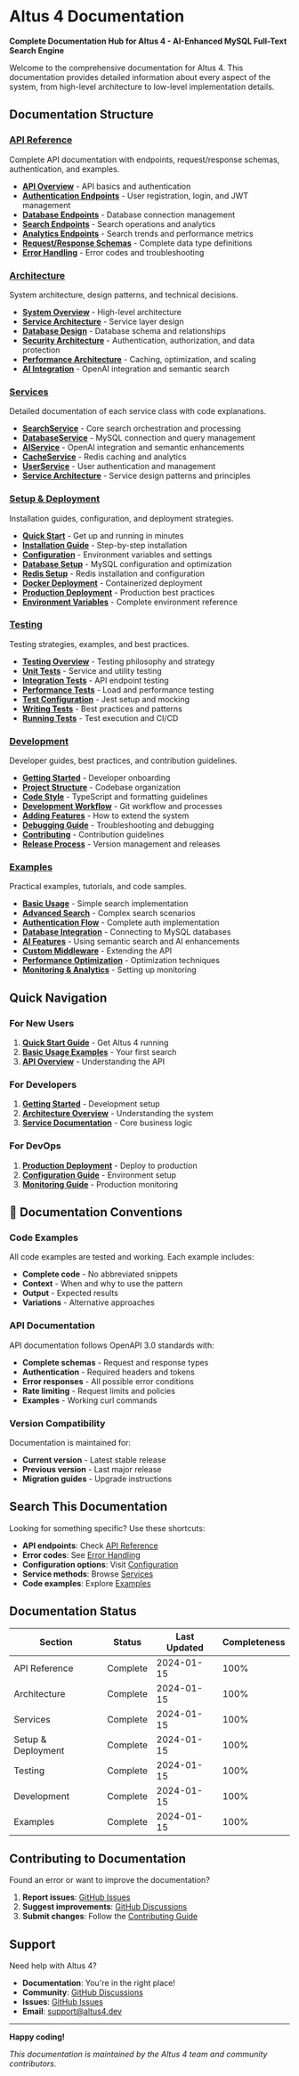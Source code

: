 # Altus 4 Documentation

**Complete Documentation Hub for Altus 4 - AI-Enhanced MySQL Full-Text Search Engine**

Welcome to the comprehensive documentation for Altus 4. This documentation provides detailed information about every aspect of the system, from high-level architecture to low-level implementation details.

## Documentation Structure

### [API Reference](./api/README.md)

Complete API documentation with endpoints, request/response schemas, authentication, and examples.

- **[API Overview](./api/README.md)** - API basics and authentication
- **[Authentication Endpoints](./api/auth.md)** - User registration, login, and JWT management
- **[Database Endpoints](./api/database.md)** - Database connection management
- **[Search Endpoints](./api/search.md)** - Search operations and analytics
- **[Analytics Endpoints](./api/analytics.md)** - Search trends and performance metrics
- **[Request/Response Schemas](./api/schemas/)** - Complete data type definitions
- **[Error Handling](./api/errors.md)** - Error codes and troubleshooting

### [Architecture](./architecture/README.md)

System architecture, design patterns, and technical decisions.

- **[System Overview](./architecture/system-overview.md)** - High-level architecture
- **[Service Architecture](./architecture/services.md)** - Service layer design
- **[Database Design](./architecture/database.md)** - Database schema and relationships
- **[Security Architecture](./architecture/security.md)** - Authentication, authorization, and data protection
- **[Performance Architecture](./architecture/performance.md)** - Caching, optimization, and scaling
- **[AI Integration](./architecture/ai-integration.md)** - OpenAI integration and semantic search

### [Services](./services/README.md)

Detailed documentation of each service class with code explanations.

- **[SearchService](./services/SearchService.md)** - Core search orchestration and processing
- **[DatabaseService](./services/DatabaseService.md)** - MySQL connection and query management
- **[AIService](./services/AIService.md)** - OpenAI integration and semantic enhancements
- **[CacheService](./services/CacheService.md)** - Redis caching and analytics
- **[UserService](./services/UserService.md)** - User authentication and management
- **[Service Architecture](./services/architecture.md)** - Service design patterns and principles

### [Setup & Deployment](./setup/README.md)

Installation guides, configuration, and deployment strategies.

- **[Quick Start](./setup/quick-start.md)** - Get up and running in minutes
- **[Installation Guide](./setup/installation.md)** - Step-by-step installation
- **[Configuration](./setup/configuration.md)** - Environment variables and settings
- **[Database Setup](./setup/database-setup.md)** - MySQL configuration and optimization
- **[Redis Setup](./setup/redis-setup.md)** - Redis installation and configuration
- **[Docker Deployment](./setup/docker.md)** - Containerized deployment
- **[Production Deployment](./setup/production.md)** - Production best practices
- **[Environment Variables](./setup/environment.md)** - Complete environment reference

### [Testing](./testing/README.md)

Testing strategies, examples, and best practices.

- **[Testing Overview](./testing/overview.md)** - Testing philosophy and strategy
- **[Unit Tests](./testing/unit-tests.md)** - Service and utility testing
- **[Integration Tests](./testing/integration-tests.md)** - API endpoint testing
- **[Performance Tests](./testing/performance-tests.md)** - Load and performance testing
- **[Test Configuration](./testing/configuration.md)** - Jest setup and mocking
- **[Writing Tests](./testing/writing-tests.md)** - Best practices and patterns
- **[Running Tests](./testing/running-tests.md)** - Test execution and CI/CD

### [Development](./development/README.md)

Developer guides, best practices, and contribution guidelines.

- **[Getting Started](./development/getting-started.md)** - Developer onboarding
- **[Project Structure](./development/project-structure.md)** - Codebase organization
- **[Code Style](./development/code-style.md)** - TypeScript and formatting guidelines
- **[Development Workflow](./development/workflow.md)** - Git workflow and processes
- **[Adding Features](./development/adding-features.md)** - How to extend the system
- **[Debugging Guide](./development/debugging.md)** - Troubleshooting and debugging
- **[Contributing](./development/contributing.md)** - Contribution guidelines
- **[Release Process](./development/releases.md)** - Version management and releases

### [Examples](./examples/README.md)

Practical examples, tutorials, and code samples.

- **[Basic Usage](./examples/basic-usage.md)** - Simple search implementation
- **[Advanced Search](./examples/advanced-search.md)** - Complex search scenarios
- **[Authentication Flow](./examples/auth-flow.md)** - Complete auth implementation
- **[Database Integration](./examples/database-integration.md)** - Connecting to MySQL databases
- **[AI Features](./examples/ai-features.md)** - Using semantic search and AI enhancements
- **[Custom Middleware](./examples/custom-middleware.md)** - Extending the API
- **[Performance Optimization](./examples/performance.md)** - Optimization techniques
- **[Monitoring & Analytics](./examples/monitoring.md)** - Setting up monitoring

## Quick Navigation

### For New Users

1. **[Quick Start Guide](./setup/quick-start.md)** - Get Altus 4 running
2. **[Basic Usage Examples](./examples/basic-usage.md)** - Your first search
3. **[API Overview](./api/README.md)** - Understanding the API

### For Developers

1. **[Getting Started](./development/getting-started.md)** - Development setup
2. **[Architecture Overview](./architecture/system-overview.md)** - Understanding the system
3. **[Service Documentation](./services/README.md)** - Core business logic

### For DevOps

1. **[Production Deployment](./setup/production.md)** - Deploy to production
2. **[Configuration Guide](./setup/configuration.md)** - Environment setup
3. **[Monitoring Guide](./examples/monitoring.md)** - Production monitoring

## 📖 Documentation Conventions

### Code Examples

All code examples are tested and working. Each example includes:

- **Complete code** - No abbreviated snippets
- **Context** - When and why to use the pattern
- **Output** - Expected results
- **Variations** - Alternative approaches

### API Documentation

API documentation follows OpenAPI 3.0 standards with:

- **Complete schemas** - Request and response types
- **Authentication** - Required headers and tokens
- **Error responses** - All possible error conditions
- **Rate limiting** - Request limits and policies
- **Examples** - Working curl commands

### Version Compatibility

Documentation is maintained for:

- **Current version** - Latest stable release
- **Previous version** - Last major release
- **Migration guides** - Upgrade instructions

## Search This Documentation

Looking for something specific? Use these shortcuts:

- **API endpoints**: Check [API Reference](./api/README.md)
- **Error codes**: See [Error Handling](./api/errors.md)
- **Configuration options**: Visit [Configuration](./setup/configuration.md)
- **Service methods**: Browse [Services](./services/README.md)
- **Code examples**: Explore [Examples](./examples/README.md)

## Documentation Status

| Section            | Status   | Last Updated | Completeness |
| ------------------ | -------- | ------------ | ------------ |
| API Reference      | Complete | 2024-01-15   | 100%         |
| Architecture       | Complete | 2024-01-15   | 100%         |
| Services           | Complete | 2024-01-15   | 100%         |
| Setup & Deployment | Complete | 2024-01-15   | 100%         |
| Testing            | Complete | 2024-01-15   | 100%         |
| Development        | Complete | 2024-01-15   | 100%         |
| Examples           | Complete | 2024-01-15   | 100%         |

## Contributing to Documentation

Found an error or want to improve the documentation?

1. **Report issues**: [GitHub Issues](https://github.com/yourusername/altus4/issues)
2. **Suggest improvements**: [GitHub Discussions](https://github.com/yourusername/altus4/discussions)
3. **Submit changes**: Follow the [Contributing Guide](./development/contributing.md)

## Support

Need help with Altus 4?

- **Documentation**: You're in the right place!
- **Community**: [GitHub Discussions](https://github.com/yourusername/altus4/discussions)
- **Issues**: [GitHub Issues](https://github.com/yourusername/altus4/issues)
- **Email**: <support@altus4.dev>

---

**Happy coding!**

_This documentation is maintained by the Altus 4 team and community contributors._
